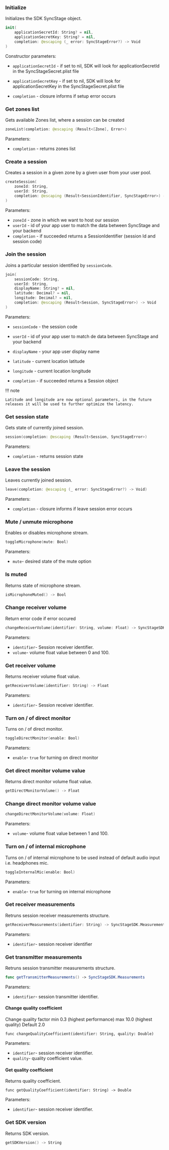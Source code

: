 ### Initialize

Initializes the SDK SyncStage object.

```swift
init(
    applicationSecretId: String? = nil, 
    applicationSecretKey: String? = nil,
    completion: @escaping (_ error: SyncStageError?) -> Void
)
```

Constructor parameters:

* `applicationSecretId` - if set to nil, SDK will look for applicationSecretId in the SyncStageSecret.plist file

* `applicationSecretKey` - if set to nil, SDK will look for applicationSecretKey in the SyncStageSecret.plist file

* `completion` - closure informs if setup error occurs

### Get zones list

Gets available Zones list, where a session can be created

```swift
zoneList(completion: @escaping (Result<[Zone], Error>)
```

Parameters:

* `completion` - returns zones list

### Create a session

Creates a session in a given zone by a given user from your user pool.

```swift
createSession(
    zoneId: String,
    userId: String,
    completion: @escaping (Result<SessionIdentifier, SyncStageError>) -> Void
)
```

Parameters:

* `zoneId` - zone in which we want to host our session
* `userId` - id of your app user to match the data between SyncStage and your backend
* `completion` -  if succeeded returns a SessionIdentifier (session Id and session code)

### Join the session

Joins a particular session identified by `sessionCode`.

```swift
join(
    sessionCode: String,
    userId: String,
    displayName: String? = nil,
    latitude: Decimal? = nil,
    longitude: Decimal? = nil,
    completion: @escaping (Result<Session, SyncStageError>) -> Void
)
```

Parameters:

* `sessionCode` - the session code

* `userId` - id of your app user to match de data between SyncStage and your backend

* `displayName` - your app user display name

* `latitude` - current location latitude

* `longitude` - current location longitude

* `completion` - if succeeded returns a Session object

!!! note

    Latitude and longitude are now optional parameters, in the future releases it will be used to further optimize the latency.


### Get session state

Gets state of currently joined session.

```swift
session(completion: @escaping (Result<Session, SyncStageError>)
```

Parameters:

* `completion` - returns session state


### Leave the session

Leaves currently joined session.

```swift
leave(completion: @escaping (_ error: SyncStageError?) -> Void)
```

Parameters:

* `completion` - closure informs if leave session error occurs

### Mute / unmute microphone

Enables or disables microphone stream.

```swift
toggleMicrophone(mute: Bool)
```

Parameters:

* `mute`- desired state of the mute option

### Is muted

Returns state of microphone stream.

```swift
isMicrophoneMuted() -> Bool
```

### Change receiver volume

Return error code if error occured

```swift
changeReceiverVolume(identifier: String, volume: Float) -> SyncStageSDK.SyncStageErrorCode
```

Parameters:

* `identifier`- Session receiver identifier.
* `volume`- volume float value between 0 and 100.

### Get receiver volume

Returns receiver volume float value.

```swift
getReceiverVolume(identifier: String) -> Float
```

Parameters:

* `identifier`- Session receiver identifier.

### Turn on / of direct monitor
Turns on / of direct monitor.

```swift
toggleDirectMonitor(enable: Bool)
```
Parameters:

* `enable`- `true` for turning on direct monitor

### Get direct monitor volume value
Returns direct monitor volume float value.

```swift
getDirectMonitorVolume() -> Float
```
### Change direct monitor volume value

```swift
changeDirectMonitorVolume(volume: Float)
```

Parameters:

* `volume`- volume float value between 1 and 100.

### Turn on / of internal microphone
Turns on / of internal microphone to be used instead of default audio input i.e. headphones mic.

```swift
toggleInternalMic(enable: Bool)
```

Parameters:

* `enable`- `true` for turning on internal microphone

### Get receiver measurements
Retruns session receiver measurements structure.

```swift
getReceiverMeasurements(identifier: String) -> SyncStageSDK.Measurements
```

Parameters:

* `identifier`- session receiver identifier

### Get transmitter measurements
Retruns session transmitter measurements structure.

```swift
func getTransmitterMeasurements() -> SyncStageSDK.Measurements
```
Parameters:

* `identifier`- session transmitter identifier.

#### Change quality coefficient
Change quality factor min 0.3 (highest performance) max 10.0 (highest quality) Default 2.0

```
func changeQualityCoefficient(identifier: String, quality: Double)
```
Parameters:

* `identifier`- session receiver identifier.
* `quality`- quality coefficient value.

#### Get quality coefficient
Returns quality coefficient.

```
func getQualityCoefficient(identifier: String) -> Double
```
Parameters:

* `identifier`- session receiver identifier.

### Get SDK version
Returns SDK version.

```swift
getSDKVersion() -> String
```
